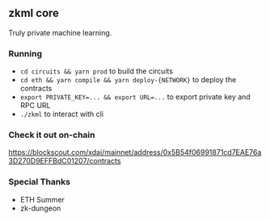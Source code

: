 ## zkml core

Truly private machine learning.

### Running

* `cd circuits && yarn prod` to build the circuits
* `cd eth && yarn compile && yarn deploy-{NETWORK}` to deploy the contracts
* `export PRIVATE_KEY=... && export URL=...` to export private key and RPC URL
* `./zkml` to interact with cli

### Check it out on-chain

https://blockscout.com/xdai/mainnet/address/0x5B54f06991871cd7EAE76a3D270D9EFFBdC01207/contracts

### Special Thanks

* ETH Summer
* zk-dungeon